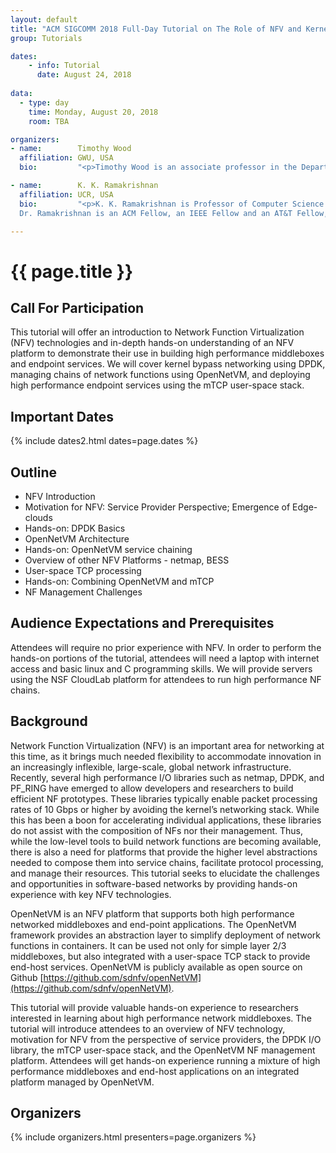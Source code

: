 ```yaml
---
layout: default
title: "ACM SIGCOMM 2018 Full-Day Tutorial on The Role of NFV and Kernel Bypass in High Performance Networking (HPNFV)"
group: Tutorials

dates:
    - info: Tutorial
      date: August 24, 2018
      
data:
  - type: day
    time: Monday, August 20, 2018
    room: TBA

organizers:
- name:        Timothy Wood
  affiliation: GWU, USA
  bio:         "<p>Timothy Wood is an associate professor in the Department of Computer Science at George Washington University. Before joining GW, he received a doctoral degree in computer science from the University of Massachusetts Amherst and a bachelor’s degree in electrical and computer engineering from Rutgers University. His research studies how new virtualization technologies can provide application agnostic tools that improve performance, efficiency, and reliability in cloud computing data centers and software-based networks. His PhD thesis received the UMass CS Outstanding Dissertation Award, his students have voted him CS Professor of the Year, and he has won three best paper awards, a Google Faculty Research Award, and an NSF Career award.</p>"

- name:        K. K. Ramakrishnan
  affiliation: UCR, USA
  bio:         "<p>K. K. Ramakrishnan is Professor of Computer Science and Engineering at the University of California, Riverside. Previously, he was a Distinguished Member of Technical Staff at AT&T Labs-Research. He joined AT&T Bell Labs in 1994 and was with AT&T Labs-Research since its inception in 1996. Prior to 1994, he was a Technical Director and Consulting Engineer in Networking at Digital Equipment Corporation. Between 2000 and 2002, he was at TeraOptic Networks, Inc., as Founder and Vice President.<br/>
  Dr. Ramakrishnan is an ACM Fellow, an IEEE Fellow and an AT&T Fellow, recognized for his fundamental contributions on communication networks, including his work on congestion control, traffic management and VPN services. His work on the \"DECbit\" congestion avoidance protocol received the ACM Sigcomm Test of Time Paper Award in 2006. He has published nearly 250 papers and has 167 patents issued in his name. K.K. has been on the editorial board of several journals and has served as the TPC Chair and General Chair for several networking conferences and has been a member of the National Research Council Panel on Information Technology for NIST.  K. K. received his MTech from the Indian Institute of Science (1978), MS (1981) and Ph.D. (1983) in Computer Science from the University of Maryland, College Park, USA.</p>"

---
```


# {{ page.title }}

## Call For Participation

This tutorial will offer an introduction to Network Function Virtualization (NFV) technologies and in-depth hands-on understanding of an NFV platform to demonstrate their use in building high performance middleboxes and endpoint services. We will cover kernel bypass networking using DPDK, managing chains of network functions using OpenNetVM, and deploying high performance endpoint services using the mTCP user-space stack.

## <i class="fa fa-calendar"></i> Important Dates

{% include dates2.html dates=page.dates %}

## Outline
- NFV Introduction 
- Motivation for NFV: Service Provider Perspective; Emergence of Edge-clouds 
- Hands-on: DPDK Basics 
- OpenNetVM Architecture 
- Hands-on: OpenNetVM service chaining 
- Overview of other NFV Platforms - netmap, BESS
- User-space TCP processing
- Hands-on: Combining OpenNetVM and mTCP
- NF Management Challenges 

## Audience Expectations and Prerequisites
Attendees will require no prior experience with NFV. In order to perform the hands-on portions of the tutorial, attendees will need a laptop with internet access and basic linux and C programming skills. We will provide servers using the NSF CloudLab platform for attendees to run high performance NF chains.


## Background
Network Function Virtualization (NFV) is an important area for networking at this time, as it brings much needed flexibility to accommodate innovation in an increasingly inflexible, large-scale, global network infrastructure. Recently, several high performance I/O libraries such as netmap, DPDK, and PF_RING have emerged to allow developers and researchers to build efficient NF prototypes.  These libraries typically enable packet processing rates of 10 Gbps or higher by avoiding the kernel’s networking stack. While this has been a boon for accelerating individual applications, these libraries do not assist with the composition of NFs nor their management. Thus, while the low-level tools to build network functions are becoming available, there is also a need for platforms that provide the higher level abstractions needed to compose them into service chains, facilitate protocol processing, and manage their resources. This tutorial seeks to elucidate the challenges and opportunities in software-based networks by providing hands-on experience with key NFV technologies.

OpenNetVM is an NFV platform that supports both high performance networked middleboxes and end-point applications. The OpenNetVM framework provides an abstraction layer to simplify deployment of network functions in containers. It can be used not only for simple layer 2/3 middleboxes, but also integrated with a user-space TCP stack to provide end-host services. OpenNetVM is publicly available as open source on Github [https://github.com/sdnfv/openNetVM](https://github.com/sdnfv/openNetVM).
 
This tutorial will provide valuable hands-on experience to researchers interested in learning about high performance network middleboxes. The tutorial will introduce attendees to an overview of NFV technology, motivation for NFV from the perspective of service providers, the DPDK I/O library, the mTCP user-space stack, and the OpenNetVM NF management platform. Attendees will get hands-on experience running a mixture of high performance middleboxes and end-host applications on an integrated platform managed by OpenNetVM.

## Organizers

{% include organizers.html presenters=page.organizers %}

<!--
## Tutorial Program

{% include program.html type="tutorial-p4" data=page.data %}
-->


